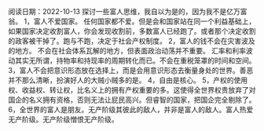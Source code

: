 阅读日期：2022-10-13
探讨一些富人思维，我自以为是的，因为我不是亿万富翁。 1，富人不爱国家。 任何国家都不爱。但是会和国家站在同一个利益基础上，如果国家决定收割富人，你会发现收割前，多数富人已经跑了。或者那个决定收割的政客被干掉了。跑与不跑，决定于社会产权制度。 2，富人的钱不会在灾害波及的地方。
不会在社会体系瓦解的地方，但表面政治动荡并不重要。 汇率和利率波动其实无所谓，持物率和持现率的周期转化而已。不会在重税笼罩的时间和空间。 3，富人不会把意识形态放在选择上，而是会用意识形态去衡量身处的世界。善恶并不那么清晰，扮演好人的大贼小贼多的是。 4，自由是核心。
5，产权的使用权、收益权、转让权，比名义上的拥有产权重要的多。这使得全世界权贵放弃了对国企的名义拥有资格，否则无法让屁民高兴。但睿智的国家，把国企完全剔除了。 6，全世界的富人是朋友。无产阶级其彼此的敌人，并非是富人的敌人。富人热爱无产阶级。无产阶级憎恨无产阶级。